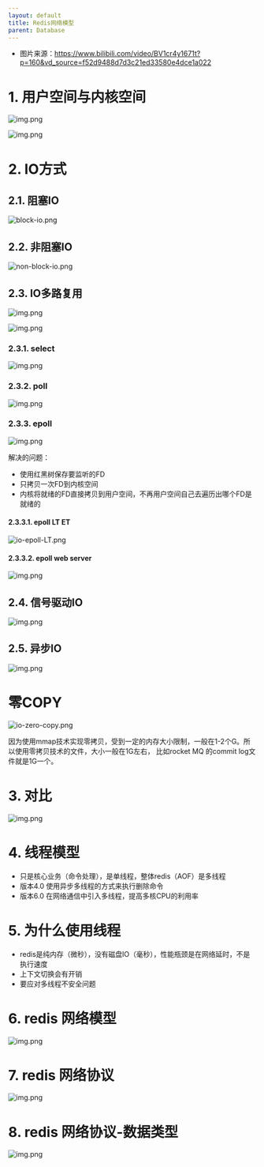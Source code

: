 ```yaml
---
layout: default
title: Redis网络模型
parent: Database
---
```


- 图片来源：https://www.bilibili.com/video/BV1cr4y1671t?p=160&vd_source=f52d9488d7d3c21ed33580e4dce1a022

# 1. 用户空间与内核空间

![img.png](img/user-system-space.png)

![img.png](img/user-system-space3.png)

# 2. IO方式

## 2.1. 阻塞IO

![block-io.png](img%2Fblock-io.png)

## 2.2. 非阻塞IO

![non-block-io.png](img%2Fnon-block-io.png)

## 2.3. IO多路复用

![img.png](img/multiple-io.png)

![img.png](img/multiple-io-2.png)

### 2.3.1. select

![img.png](img/io-select.png)

### 2.3.2. poll

![img.png](img/io-poll.png)

### 2.3.3. epoll

![img.png](img/io-epoll.png)

解决的问题：

- 使用红黑树保存要监听的FD
- 只拷贝一次FD到内核空间
- 内核将就绪的FD直接拷贝到用户空间，不再用户空间自己去遍历出哪个FD是就绪的

#### 2.3.3.1. epoll LT ET

![io-epoll-LT.png](img%2Fio-epoll-LT.png)

#### 2.3.3.2. epoll web server

![img.png](img/epoll-web.png)

## 2.4. 信号驱动IO

![img.png](img/io-event.png)

## 2.5. 异步IO

![img.png](img/io-asynchronized.png)

# 零COPY

![io-zero-copy.png](img%2Fio-zero-copy.png)

因为使用mmap技术实现零拷贝，受到一定的内存大小限制，一般在1-2个G。所以使用零拷贝技术的文件，大小一般在1G左右，
比如rocket MQ 的commit log文件就是1G一个。
# 3. 对比

![img.png](img/io-conclusion.png)

# 4. 线程模型

- 只是核心业务（命令处理），是单线程，整体redis（AOF）是多线程
- 版本4.0 使用异步多线程的方式来执行删除命令
- 版本6.0 在网络通信中引入多线程，提高多核CPU的利用率

# 5. 为什么使用线程

- redis是纯内存（微秒），没有磁盘IO（毫秒），性能瓶颈是在网络延时，不是执行速度
- 上下文切换会有开销
- 要应对多线程不安全问题

# 6. redis 网络模型

![img.png](img/redis-net-model.png)

# 7. redis 网络协议

![img.png](img/redis-io-protocol.png)

# 8. redis 网络协议-数据类型

![img.png](img/redis-io-protocol-structure.png)